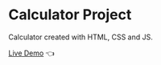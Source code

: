 # Calculator Project

Calculator created with HTML, CSS and JS.

[Live Demo](dylanperera.github.io/calculatorProject) :point_left:
